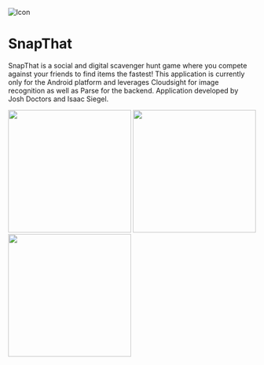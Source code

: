 ![Icon](http://joshdoctors.com/snapthat/githubassets/snapthat_icon.png)
# SnapThat

SnapThat is a social and digital scavenger hunt game where you compete against your friends to find items the fastest! This application is currently only for the Android platform and leverages Cloudsight for image recognition as well as Parse for the backend. Application developed by Josh Doctors and Isaac Siegel.

<img src="http://joshdoctors.com/snapthat/githubassets/snapthat_titlescreen.jpg" width="250">
<img src="http://joshdoctors.com/snapthat/githubassets/snapthat_friendslist.jpg" width="250">
<img src="http://joshdoctors.com/snapthat/githubassets/snapthat_snap.jpg" width="250">


